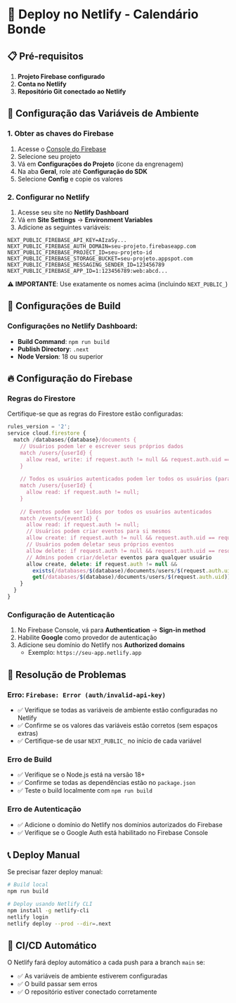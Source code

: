 # 🚀 Deploy no Netlify - Calendário Bonde

## 📋 Pré-requisitos

1. **Projeto Firebase configurado**
2. **Conta no Netlify**
3. **Repositório Git conectado ao Netlify**

## 🔑 Configuração das Variáveis de Ambiente

### 1. Obter as chaves do Firebase

1. Acesse o [Console do Firebase](https://console.firebase.google.com/)
2. Selecione seu projeto
3. Vá em **Configurações do Projeto** (ícone da engrenagem)
4. Na aba **Geral**, role até **Configuração do SDK**
5. Selecione **Config** e copie os valores

### 2. Configurar no Netlify

1. Acesse seu site no **Netlify Dashboard**
2. Vá em **Site Settings** → **Environment Variables**
3. Adicione as seguintes variáveis:

```
NEXT_PUBLIC_FIREBASE_API_KEY=AIzaSy...
NEXT_PUBLIC_FIREBASE_AUTH_DOMAIN=seu-projeto.firebaseapp.com
NEXT_PUBLIC_FIREBASE_PROJECT_ID=seu-projeto-id
NEXT_PUBLIC_FIREBASE_STORAGE_BUCKET=seu-projeto.appspot.com
NEXT_PUBLIC_FIREBASE_MESSAGING_SENDER_ID=123456789
NEXT_PUBLIC_FIREBASE_APP_ID=1:123456789:web:abcd...
```

⚠️ **IMPORTANTE**: Use exatamente os nomes acima (incluindo `NEXT_PUBLIC_`)

## 🔧 Configurações de Build

### Configurações no Netlify Dashboard:

- **Build Command**: `npm run build`
- **Publish Directory**: `.next`
- **Node Version**: 18 ou superior

## 🔥 Configuração do Firebase

### Regras do Firestore

Certifique-se que as regras do Firestore estão configuradas:

```javascript
rules_version = '2';
service cloud.firestore {
  match /databases/{database}/documents {
    // Usuários podem ler e escrever seus próprios dados
    match /users/{userId} {
      allow read, write: if request.auth != null && request.auth.uid == userId;
    }
    
    // Todos os usuários autenticados podem ler todos os usuários (para o modal de seleção)
    match /users/{userId} {
      allow read: if request.auth != null;
    }
    
    // Eventos podem ser lidos por todos os usuários autenticados
    match /events/{eventId} {
      allow read: if request.auth != null;
      // Usuários podem criar eventos para si mesmos
      allow create: if request.auth != null && request.auth.uid == request.resource.data.userId;
      // Usuários podem deletar seus próprios eventos
      allow delete: if request.auth != null && request.auth.uid == resource.data.userId;
      // Admins podem criar/deletar eventos para qualquer usuário
      allow create, delete: if request.auth != null && 
        exists(/databases/$(database)/documents/users/$(request.auth.uid)) &&
        get(/databases/$(database)/documents/users/$(request.auth.uid)).data.isAdmin == true;
    }
  }
}
```

### Configuração de Autenticação

1. No Firebase Console, vá para **Authentication** → **Sign-in method**
2. Habilite **Google** como provedor de autenticação
3. Adicione seu domínio do Netlify nos **Authorized domains**
   - Exemplo: `https://seu-app.netlify.app`

## 🚨 Resolução de Problemas

### Erro: `Firebase: Error (auth/invalid-api-key)`

- ✅ Verifique se todas as variáveis de ambiente estão configuradas no Netlify
- ✅ Confirme se os valores das variáveis estão corretos (sem espaços extras)
- ✅ Certifique-se de usar `NEXT_PUBLIC_` no início de cada variável

### Erro de Build

- ✅ Verifique se o Node.js está na versão 18+
- ✅ Confirme se todas as dependências estão no `package.json`
- ✅ Teste o build localmente com `npm run build`

### Erro de Autenticação

- ✅ Adicione o domínio do Netlify nos domínios autorizados do Firebase
- ✅ Verifique se o Google Auth está habilitado no Firebase Console

## 📞 Deploy Manual

Se precisar fazer deploy manual:

```bash
# Build local
npm run build

# Deploy usando Netlify CLI
npm install -g netlify-cli
netlify login
netlify deploy --prod --dir=.next
```

## 🔄 CI/CD Automático

O Netlify fará deploy automático a cada push para a branch `main` se:

- ✅ As variáveis de ambiente estiverem configuradas
- ✅ O build passar sem erros
- ✅ O repositório estiver conectado corretamente